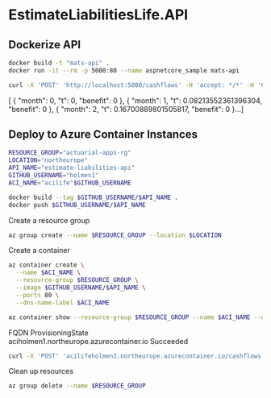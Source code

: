 # EstimateLiabilitiesLife.API

## Dockerize API

```bash
docker build -t "mats-api" .  
docker run -it --rm -p 5000:80 --name aspnetcore_sample mats-api
```

```bash
curl -X 'POST' 'http://localhost:5000/cashflows' -H 'accept: */*' -H 'Content-Type: application/json' -d '{"contractNo":42341,"valueDate":"2023-04-30","birthDate":"1973-04-30","sex":"F","z":65,"guarantee":1000,"payPeriod":5,"table":"APG"}'  
```
[
{
"month": 0,
"t": 0,
"benefit": 0
},
{
"month": 1,
"t": 0.08213552361396304,
"benefit": 0
},
{
"month": 2,
"t": 0.16700889801505817,
"benefit": 0
}...]

## Deploy to Azure Container Instances

```bash
RESOURCE_GROUP="actuarial-apps-rg"
LOCATION="northeurope"
API_NAME="estimate-liabilities-api"
GITHUB_USERNAME="holmen1"
ACI_NAME="acilife"$GITHUB_USERNAME
```

```bash
docker build --tag $GITHUB_USERNAME/$API_NAME .  
docker push $GITHUB_USERNAME/$API_NAME
```

Create a resource group
```bash
az group create --name $RESOURCE_GROUP --location $LOCATION
```

Create a container
```bash
az container create \
  --name $ACI_NAME \
  --resource-group $RESOURCE_GROUP \
  --image $GITHUB_USERNAME/$API_NAME \
  --ports 80 \
  --dns-name-label $ACI_NAME
```

```bash
az container show --resource-group $RESOURCE_GROUP --name $ACI_NAME --query "{FQDN:ipAddress.fqdn,ProvisioningState:provisioningState}" --out table
````
FQDN  ProvisioningState  
aciholmen1.northeurope.azurecontainer.io  Succeeded

```bash
curl -X 'POST' 'acilifeholmen1.northeurope.azurecontainer.io/cashflows' -H 'accept: */*' -H 'Content-Type: application/json' -d '{"contractNo":42341,"valueDate":"2023-04-30","birthDate":"1973-04-30","sex":"F","z":65,"guarantee":1000,"payPeriod":5,"table":"APG"}' 
```

Clean up resources
```bash
az group delete --name $RESOURCE_GROUP
```
